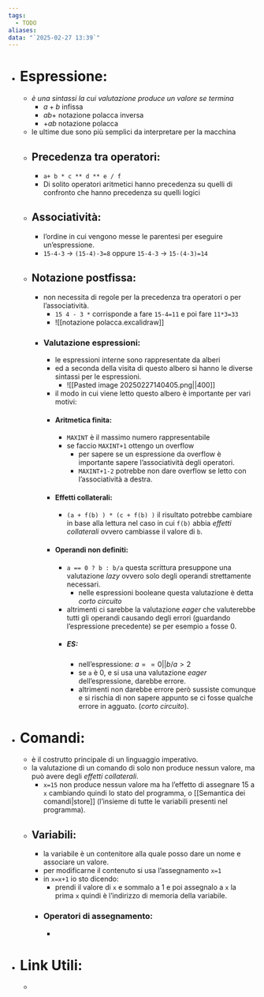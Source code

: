 ```yaml
---
tags:
  - TODO
aliases: 
data: "`2025-02-27 13:39`"
---
```

- # Espressione:
	- _è una sintassi la cui valutazione produce un valore se termina_
		- $a+b$ infissa  
		- $ab+$ notazione polacca inversa 
		- $+ab$ notazione polacca
	- le ultime due sono più semplici da interpretare per la macchina
	- ## Precedenza tra operatori:
		- `a+ b * c ** d ** e / f` 
		- Di solito operatori aritmetici hanno precedenza su quelli di confronto che hanno precedenza su quelli logici
	- ## Associatività:
		- l’ordine in cui vengono messe le parentesi per eseguire un’espressione.
		- `15-4-3` → `(15-4)-3=8` oppure `15-4-3` → `15-(4-3)=14` 
	- ## Notazione postfissa:
		- non necessita di regole per la precedenza tra operatori o per l’associatività.
			- `15 4 - 3 *` corrisponde a fare `15-4=11` e poi fare `11*3=33`
			- ![[notazione polacca.excalidraw]]
		- ### Valutazione espressioni:
			- le espressioni interne sono rappresentate da alberi 
			- ed a seconda della visita di questo albero si hanno le diverse sintassi per le espressioni.
				- ![[Pasted image 20250227140405.png||400]]
			- il modo in cui viene letto questo albero è importante per vari motivi:
			- #### Aritmetica finita:
				- `MAXINT` è il massimo numero rappresentabile
				- se faccio `MAXINT+1` ottengo un overflow 
					- per sapere se un espressione da overflow è importante sapere l’associatività degli operatori.
					- `MAXINT+1-2` potrebbe non dare overflow se letto con l’associatività a destra.
			- #### Effetti collaterali:
				- `(a + f(b) ) * (c + f(b) )` il risultato potrebbe cambiare in base alla lettura nel caso in cui `f(b)` abbia _effetti collaterali_ ovvero cambiasse il valore di `b`.
			- #### Operandi non definiti:
				- `a == 0 ? b : b/a` questa scrittura presuppone una valutazione _lazy_ ovvero solo degli operandi strettamente necessari.
					- nelle espressioni booleane questa valutazione è detta _corto circuito_
				- altrimenti ci sarebbe la valutazione _eager_ che valuterebbe tutti gli operandi causando degli errori (guardando l’espressione precedente) se per esempio `a` fosse 0. 
				- ##### ES:
					- nell’espressione: $a == 0 || b/a > 2$
					- se `a` è 0, e si usa una valutazione _eager_ dell’espressione, darebbe errore.
					- altrimenti non darebbe errore però sussiste comunque e si rischia di non sapere appunto se ci fosse qualche errore in agguato. (_corto circuito_).
- # Comandi:
	- è il costrutto principale di un linguaggio imperativo.
	- la valutazione di un comando di solo non produce nessun valore, ma può avere degli _effetti collaterali_.
		- `x=15` non produce nessun valore ma ha l’effetto di assegnare 15 a `x` cambiando quindi lo stato del programma, o [[Semantica dei comandi|store]] (l’insieme di tutte le variabili presenti nel programma).
	- ## Variabili:
		- la variabile è un contenitore alla quale posso dare un nome e associare un valore.
		- per modificarne il contenuto si usa l’assegnamento `x=1`
		- in `x=x+1` io sto dicendo:
			- prendi il valore di `x` e sommalo a 1 e poi assegnalo a `x` la prima `x` quindi è l’indirizzo di memoria della variabile. 
		- ### Operatori di assegnamento:
			- 
- # Link Utili:
	- 